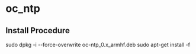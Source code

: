 # oc_ntp

## Install Procedure

sudo dpkg -i --force-overwrite oc-ntp_0.x_armhf.deb
sudo apt-get install -f
